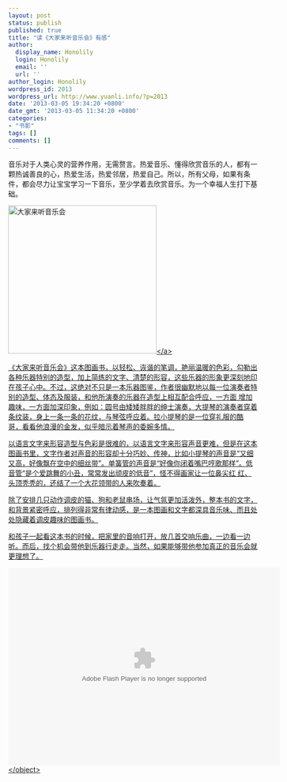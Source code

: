 ```yaml
---
layout: post
status: publish
published: true
title: "读《大家来听音乐会》有感"
author:
  display_name: Honolily
  login: Honolily
  email: ''
  url: ''
author_login: Honolily
wordpress_id: 2013
wordpress_url: http://www.yuanli.info/?p=2013
date: '2013-03-05 19:34:20 +0800'
date_gmt: '2013-03-05 11:34:20 +0800'
categories:
- "书影"
tags: []
comments: []
---
```

<p>音乐对于人类心灵的营养作用，无需赘言。热爱音乐、懂得欣赏音乐的人，都有一颗热诚善良的心，热爱生活，热爱邻居，热爱自己。所以，所有父母，如果有条件，都会尽力让宝宝学习一下音乐，至少学着去欣赏音乐。为一个幸福人生打下基础。</p>
<p><a href="http:&#47;&#47;www.yuanli.info&#47;archives&#47;2013.html&#47;attachment&#47;66666" rel="attachment wp-att-2014"><img src="http:&#47;&#47;www.yuanli.info&#47;wp-content&#47;uploads&#47;2013&#47;03&#47;66666.jpg" alt="大家来听音乐会" width="300" height="300" class="aligncenter size-full wp-image-2014" &#47;><&#47;a></p>
<p>《大家来听音乐会》这本图画书，以轻松、诙谐的笔调，艳丽温暖的色彩，勾勒出各种乐器特别的造型，加上简练的文字、清楚的形容，这些乐器的形象更深刻地印在孩子心中。不过，这绝对不只是一本乐器图鉴，作者很幽默地以每一位演奏者特别的造型、体态及服装，和他所演奏的乐器在造型上相互配合呼应，一方面 增加趣味，一方面加深印象，例如：圆号由矮矮胖胖的绅士演奏，大提琴的演奏者穿着条纹装，身上一条一条的花纹，与琴弦呼应着。拉小提琴的是一位穿礼服的酷 哥，看看他浪漫的金发，似乎暗示着琴声的委婉多情。</p>
<p>以语言文字来形容造型与色彩是很难的，以语言文字来形容声音更难，但是在这本图画书里，文字作者对声音的形容却十分巧妙、传神，比如小提琴的声音是&ldquo;又细 又高，好像飘在空中的细丝带&rdquo;。单簧管的声音是&ldquo;好像你闭着嘴巴哼歌那样&rdquo;。低音管&ldquo;是个爱跳舞的小丑，常常发出顽皮的低音&rdquo;，怪不得画家让一位鼻尖红 红、头顶秃秃的，还结了一个大花领带的人来吹奏着。</p>
<p>除了安排几只动作调皮的猫、狗和老鼠串场，让气氛更加活泼外，整本书的文字，和背景紧密呼应，排列得非常有律动感，是一本图画和文字都深具音乐味、而且处处隐藏着调皮趣味的图画书。</p>
<p>和孩子一起看这本书的时候，把家里的音响打开，放几首交响乐曲，一边看一边听。而后，找个机会带他到乐器行走走。当然，如果能够带他参加真正的音乐会就更理想了。</p>
<p><object classid="clsid:d27cdb6e-ae6d-11cf-96b8-444553540000" width="550" height="400" codebase="http:&#47;&#47;download.macromedia.com&#47;pub&#47;shockwave&#47;cabs&#47;flash&#47;swflash.cab#version=6,0,40,0"><param name="src" value="http:&#47;&#47;player.youku.com&#47;player.php&#47;sid&#47;XMjQ5NDYzMzA0&#47;v.swf" &#47;><param name="quality" value="high" &#47;><embed type="application&#47;x-shockwave-flash" width="550" height="400" src="http:&#47;&#47;player.youku.com&#47;player.php&#47;sid&#47;XMzU3NDc4ODg0&#47;v.swf" quality="high"&#47;><&#47;object></p>
